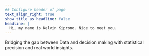 ```yaml
---
## Configure header of page
text_align_right: true
show_title_as_headline: false
headline: |
  Hi, my name is Kelvin Kiprono. Nice to meet you.
---
```


<!-- this is a subheadline -->Bridging the gap between Data and decision making with statistical precision and real world insights.

